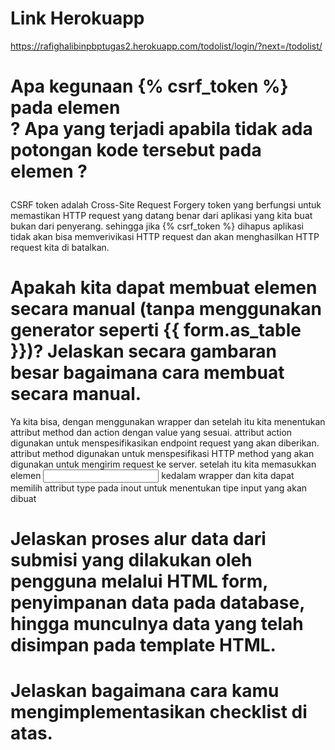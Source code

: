 # Link Herokuapp
https://rafighalibinpbptugas2.herokuapp.com/todolist/login/?next=/todolist/

# Apa kegunaan {% csrf_token %} pada elemen <form>? Apa yang terjadi apabila tidak ada potongan kode tersebut pada elemen <form>?
CSRF token adalah Cross-Site Request Forgery token yang berfungsi untuk memastikan HTTP request yang datang benar dari aplikasi yang kita buat bukan dari penyerang. sehingga jika {% csrf_token %} dihapus aplikasi tidak akan bisa memverivikasi HTTP request dan akan menghasilkan HTTP request kita di batalkan.

# Apakah kita dapat membuat elemen <form> secara manual (tanpa menggunakan generator seperti {{ form.as_table }})? Jelaskan secara gambaran besar bagaimana cara membuat <form> secara manual.
Ya kita bisa, dengan menggunakan wrapper <form> dan setelah itu kita menentukan attribut method dan action dengan value yang sesuai. attribut action digunakan untuk menspesifikasikan endpoint request yang akan diberikan. attribut method digunakan untuk menspesifikasi HTTP method yang akan digunakan untuk mengirim request ke server. setelah itu kita memasukkan elemen <input> kedalam wrapper <form> dan kita dapat memilih attribut type pada inout untuk menentukan tipe input yang akan dibuat

# Jelaskan proses alur data dari submisi yang dilakukan oleh pengguna melalui HTML form, penyimpanan data pada database, hingga munculnya data yang telah disimpan pada template HTML.


# Jelaskan bagaimana cara kamu mengimplementasikan checklist di atas.
